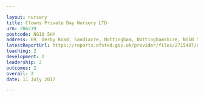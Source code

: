 ```yaml
---

layout: nursery
title: Clowns Private Day Nursery LTD
urn: 206239
postcode: NG10 5HY
address: 69  Derby Road, Sandiacre, Nottingham, Nottinghamshire, NG10 5HY
latestReportUrl: https://reports.ofsted.gov.uk/provider/files/2715487/urn/206239.pdf
teaching: 2
development: 2
leadership: 2
outcomes: 2
overall: 2
date: 11 July 2017

---
```

